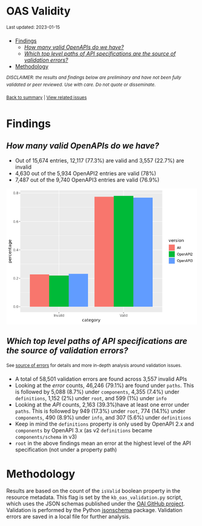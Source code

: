 OAS Validity
================
<sup>Last updated: 2023-01-15</sup>

- <a href="#findings" id="toc-findings">Findings</a>
  - <a href="#how-many-valid-openapis-do-we-have"
    id="toc-how-many-valid-openapis-do-we-have"><em>How many valid OpenAPIs
    do we have?</em></a>
  - <a
    href="#which-top-level-paths-of-api-specifications-are-the-source-of-validation-errors"
    id="toc-which-top-level-paths-of-api-specifications-are-the-source-of-validation-errors"><em>Which
    top level paths of API specifications are the source of validation
    errors?</em></a>
- <a href="#methodology" id="toc-methodology">Methodology</a>

<sup>*DISCLAIMER: the results and findings below are preliminary and
have not been fully validated or peer reviewed. Use with care. Do not
quote or disseminate.*</sup>

<sup>[Back to summary](oas_summary.md) \| [View related
issues](https://github.com/postman-open-technologies/knowledge-base/labels/oas%3Avalidity)</sup>

# Findings

## *How many valid OpenAPIs do we have?*

- Out of 15,674 entries, 12,117 (77.3%) are valid and 3,557 (22.7%) are
  invalid
- 4,630 out of the 5,934 OpenAPI2 entries are valid (78%)
- 7,487 out of the 9,740 OpenAPI3 entries are valid (76.9%)

![](oas_validity_files/figure-gfm/oas_validity_charts-1.png)<!-- -->

## *Which top level paths of API specifications are the source of validation errors?*

<sup>See [source of errors](oas_validity_errors.md) for details and more
in-depth analysis around validation issues.<sup>

- A total of 58,501 validation errors are found across 3,557 invalid
  APIs
- Looking at the *error* counts, 46,246 (79.1%) are found under `paths`.
  This is followed by 5,088 (8.7%) under `components`, 4,355 (7.4%)
  under `definitions`, 1,152 (2%) under `root`, and 599 (1%) under
  `info`
- Looking at the *API* counts, 2,163 (39.3%)have at least one error
  under `paths`. This is followed by 949 (17.3%) under `root`, 774
  (14.1%) under `components`, 490 (8.9%) under `info`, and 307 (5.6%)
  under `definitions`
- Keep in mind the `definitions` property is only used by OpenAPI 2.x
  and `components` by OpenAPI 3.x (as v2 `definitions` became
  `components/schema` in v3)
- `root` in the above findings mean an error at the highest level of the
  API specification (not under a property path)

# Methodology

Results are based on the count of the `isValid` boolean property in the
resource metadata. This flag is set by the `kb_oas_validation.py`
script, which uses the JSON schemas published under the [OAI GitHub
project](https://github.com/OAI/OpenAPI-Specification/tree/main/schemas).
Validation is performed by the Python
[jsonschema](https://github.com/python-jsonschema/jsonschema) package.
Validation errors are saved in a local file for further analysis.

